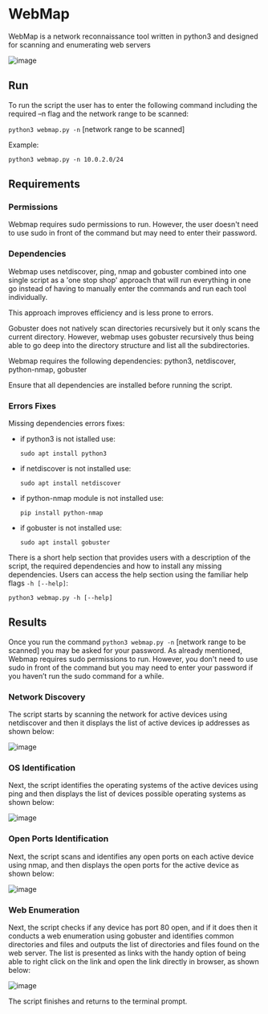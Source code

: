 # WebMap
WebMap is a network reconnaissance tool written in python3 and designed for scanning and enumerating web servers

![image](https://github.com/calin-borbeli/WebMap/assets/47243256/f55796ce-9363-449a-bbbe-ca6b83e44512)


## Run
To run the script the user has to enter the following command including the required –n flag and the network range to be scanned:

`python3 webmap.py -n` [network range to be scanned]

Example:

`python3 webmap.py -n 10.0.2.0/24`

## Requirements

### Permissions
Webmap requires sudo permissions to run. However, the user doesn't need to use sudo in front of the command but may need to enter their password.

### Dependencies
Webmap uses netdiscover, ping, nmap and gobuster combined into one single script as a 'one stop shop' approach that will run everything in one go instead of having to manually enter the commands and run each tool individually.
        
This approach improves efficiency and is less prone to errors.
        
Gobuster does not natively scan directories recursively but it only scans the current directory.
However, webmap uses gobuster recursively thus being able to go deep into the directory structure and list all the subdirectories.
 
Webmap requires the following dependencies:
python3, netdiscover, python-nmap, gobuster

Ensure that all dependencies are installed before running the script.

### Errors Fixes
Missing dependencies errors fixes:

- if python3 is not istalled use:

  `sudo apt install python3`
  
- if netdiscover is not installed use:

  `sudo apt install netdiscover`

- if python-nmap module is not installed use:

  `pip install python-nmap`

- if gobuster is not installed use:

  `sudo apt install gobuster`

There is a short help section that provides users with a description of the script, the required dependencies and how to install any missing dependencies.
Users can access the help section using the familiar help flags `-h [--help]`:

`python3 webmap.py -h [--help]`

## Results

Once you run the command `python3 webmap.py -n` [network range to be scanned] you may be asked for your password. As already mentioned, Webmap requires sudo permissions to run. However, you don't need to use sudo in front of the command but you may need to enter your password if you haven’t run the sudo command for a while.

### Network Discovery
The script starts by scanning the network for active devices using netdiscover and then it displays the list of active devices ip addresses as shown below:

![image](https://github.com/calin-borbeli/WebMap/assets/47243256/fe2361e1-8867-4194-a482-d096e6b8c6a4)

### OS Identification
Next, the script identifies the operating systems of the active devices using ping and then displays the list of devices possible operating systems as shown below:

![image](https://github.com/calin-borbeli/WebMap/assets/47243256/7ddca3e3-66b3-4ca5-a851-2818f5fda165)

### Open Ports Identification
Next, the script scans and identifies any open ports on each active device using nmap, and then displays the open ports for the active device as shown below:

![image](https://github.com/calin-borbeli/WebMap/assets/47243256/32ab4f98-78bb-4884-b5e4-c7732355c173)

### Web Enumeration
Next, the script checks if any device has port 80 open, and if it does then it conducts a web enumeration using gobuster and identifies common directories and files and outputs the list of directories and files found on the web server. The list is presented as links with the handy option of being able to right click on the link and open the link directly in browser, as shown below:

![image](https://github.com/calin-borbeli/WebMap/assets/47243256/43ee997c-3bef-4f3d-8bdb-cb1bcdddef90)

The script finishes and returns to the terminal prompt.

